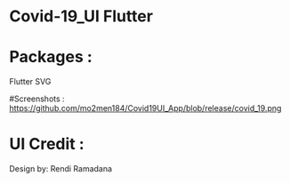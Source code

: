 # Covid-19_UI Flutter

# Packages :
  Flutter SVG

#Screenshots :
  https://github.com/mo2men184/Covid19UI_App/blob/release/covid_19.png

# UI Credit :
  Design by: Rendi Ramadana
